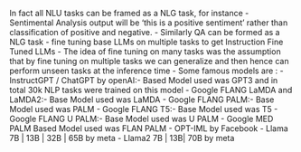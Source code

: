 In fact all NLU tasks can be framed as a NLG task, for instance
    - Sentimental Analysis output will be ‘this is a positive sentiment’ rather than classification of positive and negative.
    - Similarly QA can be formed as a NLG task
    - fine tuning base LLMs on multiple tasks to get Instruction Fine Tuned LLMs
    - The idea of fine tuning on many tasks was the assumption that by fine tuning on multiple tasks we can generalize and then hence can perform unseen tasks at the inference time
    - Some famous models are :
        - InstructGPT / ChatGPT by openAI:- Based Model used was GPT3 and in total 30k NLP tasks were trained on this model
        - Google FLANG LaMDA and LaMDA2:- Base Model used was LaMDA
        - Google FLANG PALM:- Base Model used was PALM
        - Google FLANG T5:- Base Model used was T5
        - Google FLANG U PALM:- Base Model used was U PALM
        - Google MED PALM Based Model used was FLAN PALM
        - OPT-IML by Facebook
        - Llama 7B | 13B | 32B | 65B by meta
        - Llama2 7B | 13B| 70B by meta